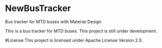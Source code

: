 # NewBusTracker
Bus tracker for MTD buses with Material Design

This is a bus tracker for MTD buses. This project is still under development.

#License
This project is licensed under Apache License Version 2.0.

